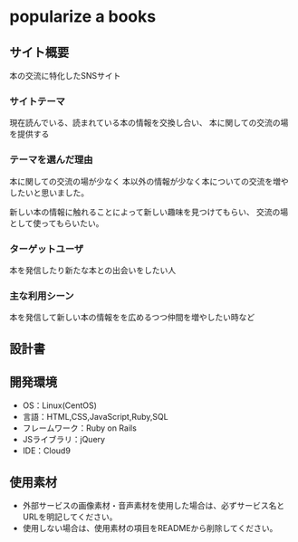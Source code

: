# popularize a books

## サイト概要
本の交流に特化したSNSサイト

### サイトテーマ
現在読んでいる、読まれている本の情報を交換し合い、
本に関しての交流の場を提供する

### テーマを選んだ理由
本に関しての交流の場が少なく
本以外の情報が少なく本についての交流を増やしたいと思いました。

新しい本の情報に触れることによって新しい趣味を見つけてもらい、
交流の場として使ってもらいたい。

### ターゲットユーザ
本を発信したり新たな本との出会いをしたい人

### 主な利用シーン
本を発信して新しい本の情報をを広めるつつ仲間を増やしたい時など

## 設計書


## 開発環境
- OS：Linux(CentOS)
- 言語：HTML,CSS,JavaScript,Ruby,SQL
- フレームワーク：Ruby on Rails
- JSライブラリ：jQuery
- IDE：Cloud9

## 使用素材
- 外部サービスの画像素材・音声素材を使用した場合は、必ずサービス名とURLを明記してください。
- 使用しない場合は、使用素材の項目をREADMEから削除してください。
